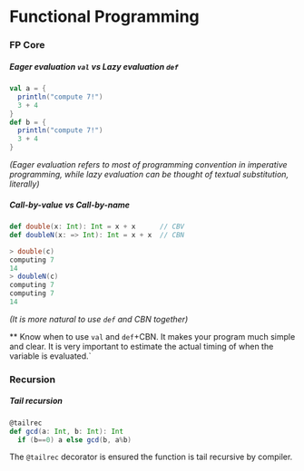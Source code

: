 # Functional Programming

### FP Core

##### Eager evaluation `val` vs Lazy evaluation `def`
```scala
val a = {
  println("compute 7!")
  3 + 4
}
def b = {
  println("compute 7!")
  3 + 4
}
```
*(Eager evaluation refers to most of programming convention in imperative programming, 
while lazy evaluation can be thought of textual substitution, literally)*

##### Call-by-value vs Call-by-name
```scala
def double(x: Int): Int = x + x      // CBV
def doubleN(x: => Int): Int = x + x  // CBN

> double(c)
computing 7
14
> doubleN(c)
computing 7
computing 7
14
```
*(It is more natural to use `def` and CBN together)*

** Know when to use `val` and `def`+CBN. It makes your program much simple and clear.
It is very important to estimate the actual timing of when the variable is evaluated.`

### Recursion

##### Tail recursion
```scala
@tailrec
def gcd(a: Int, b: Int): Int
  if (b==0) a else gcd(b, a%b)
```
The `@tailrec` decorator is ensured the function is tail recursive by compiler.
